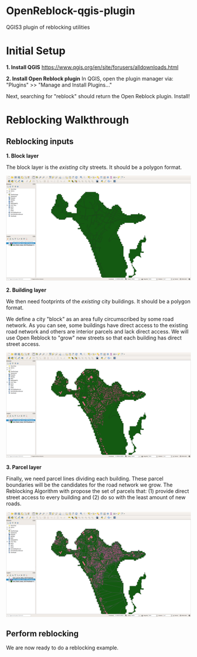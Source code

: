 # OpenReblock-qgis-plugin
QGIS3 plugin of reblocking utilities 

# Initial Setup
**1. Install QGIS**
https://www.qgis.org/en/site/forusers/alldownloads.html

**2. Install Open Reblock plugin**
In QGIS, open the plugin manager via: "Plugins" >> "Manage and Install Plugins..."

Next, searching for "reblock" should return the Open Reblock plugin. Install!

# Reblocking Walkthrough

## Reblocking inputs
**1. Block layer**

The block layer is the *existing* city streets. It should be a polygon format.

![Alt text](https://github.com/CooperNederhood/OpenReblock-qgis-plugin/blob/master/how_to/s0_block_data.png "Title")


**2. Building layer**

We then need footprints of the *existing* city buildings. It should be a polygon format.

We define a city "block" as an area fully circumscribed by some road network. As you can see, some buildings have direct access to the existing road network and others are interior parcels and lack direct access. We will use Open Reblock to "grow" new streets so that each building has direct street access.

![Alt text](https://github.com/CooperNederhood/OpenReblock-qgis-plugin/blob/master/how_to/s1_building_data.png "Title")

**3. Parcel layer**

Finally, we need parcel lines dividing each building. These parcel boundaries will be the candidates for the road network we grow. The Reblocking Algorithm with propose the set of parcels that: (1) provide direct street access to every building and (2) do so with the least amount of new roads.

![Alt text](https://github.com/CooperNederhood/OpenReblock-qgis-plugin/blob/master/how_to/s2_parcel_data.png "Title")

## Perform reblocking
We are now ready to do a reblocking example.
